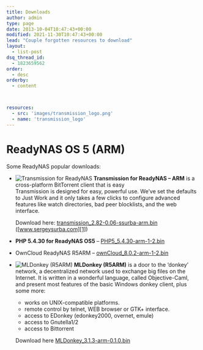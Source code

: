 ```yaml
---
title: Downloads
author: admin
type: page
date: 2013-10-04T10:47:43+00:00
modified: 2021-11-30T10:47:43+00:00
lead: "Couple forgotten resources to download"
layout:
  - list-post
dsq_thread_id:
  - 1823659562
order:
  - desc
orderby:
  - content



resources:
  - src: 'images/transmission_logo.png'
  - name: 'transmission_logo'
---
```

# ReadyNAS OS 5 (ARM)

Some ReadyNAS popular downloads:

- ![Transmission for ReadyNAS](images/2013/10/transmission_logo.png) **Transmission for ReadyNAS &#8211; ARM** is a cross-platform BitTorrent client that is easy  
    Transmission is designed for easy, powerful use. We’ve set the defaults to Just Work and it only takes a few clicks to configure advanced features like watch directories, bad peer blocklists, and the web interface.  
    
    Download here: [transmission_2.82-0.06-ssurba-arm.bin][3] ([www.sergeysurba.com][1])
- **PHP 5.4.30 for ReadyNAS OS5** &#8211; [PHP5_5.4.30-arm-1-2.bin][4]
- OwnCloud ReadyNAS R5ARM &#8211; [ownCloud_8.0.2-arm-1-2.bin][5]
- ![MLDonkey (R5ARM)](images/2013/10/mldonkey_logo.png) **MLDonkey (R5ARM)** is a door to the ‘donkey’ network, a decentralized network used to exchange big files on the Internet. It is written in a wonderful language, called Objective-Caml, and present most features of the basic Windows donkey client, plus some more: 
  - works on UNIX-compatible platforms.
  - remote control by telnet, WEB browser or GTK+ interface.
  - access to EDonkey (edonkey2000, overnet, emule)
  - access to Gnutella1/2
  - access to Bittorrent
  
  Download here [MLDonkey_3.1.3-arm-0.1.0.bin][2]
           

 [1]: http://www.sergeysurba.com/projects/transmission/
 [2]: http://demo.spidersoft.com.au/download/MLDonkey_3.1.3-arm-0.1.0.bin
 [3]: http://demo.spidersoft.com.au/download/transmission_2.82-0.06-ssurba-arm-2.bin
 [4]: http://demo.spidersoft.com.au/download/PHP5_5.4.30-arm-1.bin
 [5]: http://demo.spidersoft.com.au/download/ownCloud_8.0.2-arm-1.bin